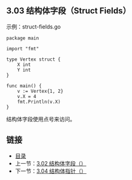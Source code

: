 ## 3.03 结构体字段（Struct Fields）

示例：struct-fields.go

    package main

    import "fmt"

    type Vertex struct {
    	X int
    	Y int
    }

    func main() {
    	v := Vertex{1, 2}
    	v.X = 4
    	fmt.Println(v.X)
    }

结构体字段使用点号来访问。

## 链接
* [目录](https://github.com/gnefiy/go-zh/blob/master/tour/directory.md)
* 上一节：[3.02 结构体字段（）](https://github.com/gnefiy/go-zh/blob/master/tour/moretypes/03.02.md)
* 下一节：[3.04 结构体指针（）](https://github.com/gnefiy/go-zh/blob/master/tour/moretypes/03.04.md)
